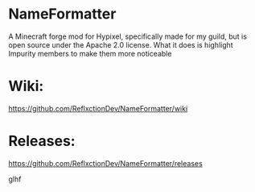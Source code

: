 # NameFormatter
A Minecraft forge mod for Hypixel, specifically made for my guild, but is open source under the Apache 2.0 license. What it does is highlight Impurity members to make them more noticeable

# Wiki:
https://github.com/ReflxctionDev/NameFormatter/wiki

# Releases:
https://github.com/ReflxctionDev/NameFormatter/releases

glhf
